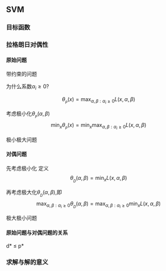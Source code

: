 ## SVM

### 目标函数

### 拉格朗日对偶性

#### 原始问题

带约束的问题

为什么系数$\alpha_i\geq0$?

$$
    \theta_{_P}(x)=\max_{\alpha,\beta:\alpha_i\geq0}L(x,\alpha,\beta)
$$

考虑极小化$\theta_{_P}(\alpha,\beta)$
$$
    \min_x\theta_{_P}(x)=\min_x\max_{\alpha,\beta:\alpha_i\geq0}L(x,\alpha,\beta)
$$



极小极大问题

#### 对偶问题

先考虑极小化
定义
$$
    \theta_{_D}(\alpha,\beta)=\min_xL(x,\alpha,\beta)
$$

再考虑极大化$\theta_{_D}(\alpha,\beta)$,即
$$
    \max_{\alpha,\beta:\alpha_i\geq0}\theta_{_D}(\alpha,\beta)=\max_{\alpha,\beta:\alpha_i\geq0}\min_xL(x,\alpha,\beta)
$$

极大极小问题

#### 原始问题与对偶问题的关系

d* ≤ p* 

### 求解与解的意义